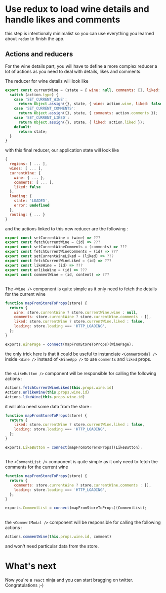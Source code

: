 # Use redux to load wine details and handle likes and comments

this step is intentionaly minimalist so you can use everything you learned about `redux` to finish the app.

## Actions and reducers

For the wine details part, you will have to define a more complex reducer a lot of actions as you need to deal with details, likes and comments

The reducer for wine details will look like

```javascript
export const currentWine = (state = { wine: null, comments: [], liked: false }, action) => {
  switch (action.type) {
    case 'SET_CURRENT_WINE':
      return Object.assign({}, state, { wine: action.wine, liked: false });
    case 'SET_CURRENT_COMMENTS':
      return Object.assign({}, state, { comments: action.comments });
    case 'SET_CURRENT_LIKED':
      return Object.assign({}, state, { liked: action.liked });
    default:
      return state;
  }
}
```

with this final reducer, our application state will look like

```javascript
{
  regions: [ ... ],
  wines: [ ... ],
  currentWine: {
    wine: { ... },
    comments: [ ... ],
    liked: false
  },
  loading: {
    state: 'LOADED',
    error: undefined
  },
  routing: { ... }
}
```

and the actions linked to this new reducer are the following :

```javascript
export const setCurrentWine = (wine) => ???
export const fetchCurrentWine = (id) => ???
export const setCurrentWineComments = (comments) => ???
export const fetchCurrentWineComments = (id) => ???
export const setCurrentWineLiked = (liked) => ???
export const fetchCurrentWineLiked = (id) => ???
export const likeWine = (id) => ???
export const unlikeWine = (id) => ???
export const commentWine = (id, content) => ???
```

## <Wine />

The `<Wine />` component is quite simple as it only need to fetch the details for the current wine

```javascript
function mapFromStoreToProps(store) {
  return {
    wine: store.currentWine ? store.currentWine.wine : null,
    comments: store.currentWine ? store.currentWine.comments : [],
    liked: store.currentWine ? store.currentWine.liked : false,
    loading: store.loading === 'HTTP_LOADING',
  };
}

exports.WinePage = connect(mapFromStoreToProps)(WinePage);
```

the only trick here is that it could be useful to instanciate `<CommentModal />` inside `<Wine />` instead of `<WineApp />` to use `comments` and `liked` props.

## <LikeButton />

the `<LikeButton />` component will be responsible for calling the following actions :

```javascript
Actions.fetchCurrentWineLiked(this.props.wine.id)
Actions.unlikeWine(this.props.wine.id)
Actions.likeWine(this.props.wine.id)
```

it will also need some data from the store :

```javascript
function mapFromStoreToProps(store) {
  return {
    liked: store.currentWine ? store.currentWine.liked : false,
    loading: store.loading === 'HTTP_LOADING',
  };
}

exports.LikeButton = connect(mapFromStoreToProps)(LikeButton);
```

## <CommentList />

The `<CommentList />` component is quite simple as it only need to fetch the comments for the current wine

```javascript
function mapFromStoreToProps(store) {
  return {
    comments: store.currentWine ? store.currentWine.comments : [],
    loading: store.loading === 'HTTP_LOADING',
  };
}

exports.CommentList = connect(mapFromStoreToProps)(CommentList);
```

## <CommentModal />

the `<CommentModal />` component will be responsible for calling the following actions :

```javascript
Actions.commentWine(this.props.wine.id, comment)
```

and won't need particular data from the store.

# What's next

Now you're a `react` ninja and you can start bragging on twitter. Congratulations ;-)
